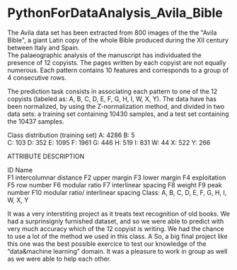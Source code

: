 # PythonForDataAnalysis_Avila_Bible

The Avila data set has been extracted from 800 images of the the "Avila Bible", a giant Latin copy of the whole Bible produced during the XII century between Italy and Spain.  
The palaeographic analysis of the  manuscript has  individuated the presence of 12 copyists. The pages written by each copyist are not equally numerous. 
Each pattern contains 10 features and corresponds to a group of 4 consecutive rows.

The prediction task consists in associating each pattern to one of the 12 copyists (labeled as: A, B, C, D, E, F, G, H, I, W, X, Y).
The data have has been normalized, by using the Z-normalization method, and divided in two data sets: a training set containing 10430 samples, and a test set  containing the 10437 samples.

Class distribution (training set)
A: 4286
B: 5  
C: 103 
D: 352 
E: 1095 
F: 1961 
G: 446 
H: 519
I: 831
W: 44
X: 522 
Y: 266

ATTRIBUTE DESCRIPTION

ID      Name    
F1       intercolumnar distance 
F2       upper margin 
F3       lower margin 
F4       exploitation 
F5       row number 
F6       modular ratio 
F7       interlinear spacing 
F8       weight 
F9       peak number 
F10     modular ratio/ interlinear spacing
Class: A, B, C, D, E, F, G, H, I, W, X, Y

It was a very interstiting project as it treats text recognition of old books. We had a surprinsignly furnished dataset, and so we were able to predict with very much accuracy which of the 12 copyist is writing.
We had the chance to use a lot of the method we used in this class. A So, a big final project like this one was the best possible exercice to test our knowledge of the “data&machine learning” domain.
It was a pleasure to work in group as well as we were able to help each other.
